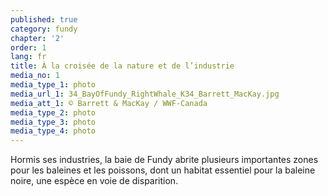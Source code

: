 ```yaml
---
published: true
category: fundy
chapter: '2'
order: 1
lang: fr
title: À la croisée de la nature et de l’industrie
media_no: 1
media_type_1: photo
media_url_1: 34_BayOfFundy_RightWhale_K34_Barrett_MacKay.jpg
media_att_1: © Barrett & MacKay / WWF-Canada
media_type_2: photo
media_type_3: photo
media_type_4: photo
---
```


Hormis ses industries, la baie de Fundy abrite plusieurs importantes zones pour les baleines et les poissons, dont un habitat essentiel pour la baleine noire, une espèce en voie de disparition.